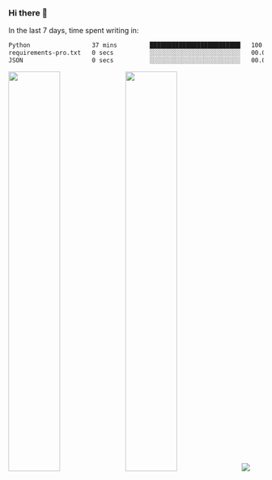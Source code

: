 ### Hi there 👋

In the last 7 days, time spent writing in:

<!--START_SECTION:waka-->

```txt
Python                 37 mins         █████████████████████████   100.00 %
requirements-pro.txt   0 secs          ░░░░░░░░░░░░░░░░░░░░░░░░░   00.00 %
JSON                   0 secs          ░░░░░░░░░░░░░░░░░░░░░░░░░   00.00 %
```

<!--END_SECTION:waka-->

<img src="https://wakatime.com/share/@jimtje/5d0c92de-08f8-4a72-8f2f-6a9693d1e318.svg" width=45% height=45%> <img src="https://wakatime.com/share/@jimtje/501498ae-bda5-4da7-a89d-b40bcdd5556d.svg" width=45% height=45%>
![](https://hit.yhype.me/github/profile?user_id=43537315)
